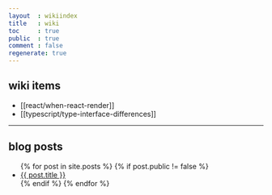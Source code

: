 ```yaml
---
layout  : wikiindex
title   : wiki
toc     : true
public  : true
comment : false
regenerate: true
---
```


## wiki items

* [[react/when-react-render]]
* [[typescript/type-interface-differences]]

---

## blog posts
<div>
    <ul>
{% for post in site.posts %}
    {% if post.public != false %}
        <li>
            <a class="post-link" href="{{ post.url | prepend: site.baseurl }}">
                {{ post.title }}
            </a>
        </li>
    {% endif %}
{% endfor %}
    </ul>
</div>
